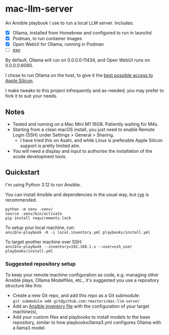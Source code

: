 # mac-llm-server

An Ansible playbook I use to run a local LLM server. Includes:

* [x] Ollama, installed from Homebrew and configured to run in launchd
* [x] Podman, to run container images
* [x] Open WebUI for Ollama, running in Podman
* [ ] [exo](https://github.com/exo-explore/exo)

By default, Ollama will run on 0.0.0.0:11434, and Open WebUI runs on 0.0.0.0:8080.

I chose to run Ollama on the host, to give it the [best possible access to Apple Silicon][docker-apple-gpus].

[docker-apple-gpus]: https://chariotsolutions.com/blog/post/apple-silicon-gpus-docker-and-ollama-pick-two/

I make tweaks to this project infrequently and as-needed; you may prefer to fork it to suit your needs.

## Notes

*   Tested and running on a Mac Mini M1 16GB. Patiently waiting for M4s.
*   Starting from a clean macOS install, you just need to enable Remote Login (SSH) under Settings > General > Sharing.
    *   I have tried this on Asahi, and while Linux is preferable Apple Silicon support is pretty limited atm.
*   You will need a display and input to authorise the installation of the xcode development tools.

## Quickstart

I'm using Python 3.12 to run Ansible.

You can install Ansible and dependencies in the usual way, but [rye](https://rye-up.com) is recommended.
```
python -m venv .venv/
source .venv/bin/activate
pip install requirements.lock
```

To setup your local machine, run:  
```ansible-playbook -K -i local.inventory.yml playbooks/install.yml```

To target another machine over SSH:  
```ansible-playbook --inventory=192.168.1.x --user=ssh_user playbooks/install.yml```

### Suggested repository setup

To keep your remote machine configuration as code, e.g. managing other Ansible plays, Ollama Modelfiles, etc., it's suggested you use a repository structure like this:

-   Create a new Git repo, and add this repo as a Git submodule:  
    `git submodule add git@github.com:rmasters/mac-llm-server`
-   Add an [Ansible inventory file](https://docs.ansible.com/ansible/latest/getting_started/get_started_inventory.html) with the configuration of your target machine(s),
-   Add your custom files and playbooks to install models to the base repository, similar to how playbooks/llama3.yml configures Ollama with a llama3 model.
